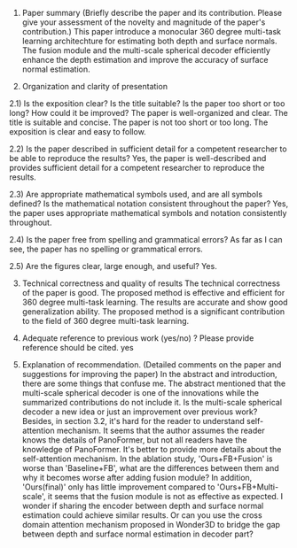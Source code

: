 1. Paper summary
   (Briefly describe the paper and its contribution.  Please give your assessment of the novelty and magnitude of the paper's contribution.)
    This paper introduce a monocular 360 degree multi-task learning architechture for estimating both depth and surface normals. The fusion module and the multi-scale spherical decoder efficiently enhance the depth estimation and improve the accuracy of surface normal estimation. 

2. Organization and clarity of presentation

2.1) Is the exposition clear? Is the title suitable? Is the paper too short or too long? How could it be improved?
    The paper is well-organized and clear. The title is suitable and concise. The paper is not too short or too long. The exposition is clear and easy to follow. 

2.2) Is the paper described in sufficient detail for a competent researcher to be able to reproduce the results?
    Yes, the paper is well-described and provides sufficient detail for a competent researcher to reproduce the results.

2.3)  Are appropriate mathematical symbols used, and are all symbols defined? Is the mathematical notation consistent throughout the paper?
    Yes, the paper uses appropriate mathematical symbols and notation consistently throughout.

2.4) Is the paper free from spelling and grammatical errors?
    As far as I can see, the paper has no spelling or grammatical errors.

2.5) Are the figures clear, large enough, and useful?
    Yes.

3. Technical correctness and quality of results
    The technical correctness of the paper is good. The proposed method is effective and efficient for 360 degree multi-task learning. The results are accurate and show good generalization ability. The proposed method is a significant contribution to the field of 360 degree multi-task learning.

4. Adequate reference to previous work (yes/no) ? Please provide reference
     should be cited.
    yes

5. Explanation of recommendation.
   (Detailed comments on the paper and suggestions for improving the paper)
   In the abstract and introduction, there are some things that confuse me. The abstract mentioned that the multi-scale spherical decoder is one of the innovations while the summarized contributions do not include it. Is the multi-scale spherical decoder a new idea or just an improvement over previous work? 
   Besides, in section 3.2, it's hard for the reader to understand self-attention mechanism. It seems that the author assumes the reader knows the details of PanoFormer, but not all readers have the knowledge of PanoFormer. It's better to provide more details about the self-attention mechanism.
   In the ablation study, 'Ours+FB+Fusion' is worse than 'Baseline+FB', what are the differences between them and why it becomes worse after adding fusion module? In addition, 'Ours(final)' only has little improvement compared to 'Ours+FB+Multi-scale', it seems that the fusion module is not as effective as expected. I wonder if sharing the encoder between depth and surface normal estimation could achieve similar results. Or can you use the cross domain attention mechanism proposed in Wonder3D to bridge the gap between depth and surface normal estimation in decoder part?
